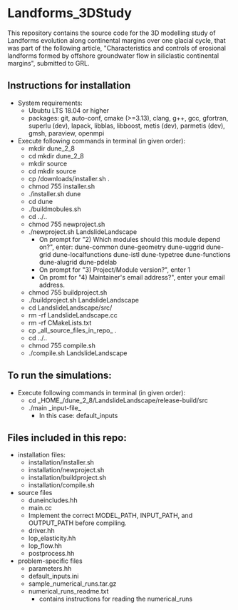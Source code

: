 # Landforms_3DStudy
This repository contains the source code for the 3D modelling study of Landforms evolution along continental margins over one glacial cycle, that was part of the following article, "Characteristics and controls of erosional landforms formed by offshore groundwater flow in siliclastic continental margins", submitted to GRL.

## Instructions for installation
* System requirements: 
  * Ububtu LTS 18.04 or higher
  * packages: git, auto-conf, cmake (>=3.13), clang, g++, gcc, gfortran, superlu (dev), lapack, libblas, libboost, metis (dev), parmetis (dev), gmsh, paraview, openmpi 
* Execute following commands in terminal (in given order):
  * mkdir dune_2_8
  * cd mkdir dune_2_8
  * mkdir source
  * cd mkdir source
  * cp /downloads/installer.sh .
  * chmod 755 installer.sh
  * ./installer.sh dune
  * cd dune
  * ./buildmobules.sh
  * cd ../..
  * chmod 755 newproject.sh
  * ./newproject.sh LandslideLandscape
    * On prompt for "2) Which modules should this module depend on?", enter: dune-common dune-geometry dune-uggrid dune-grid dune-localfunctions dune-istl dune-typetree dune-functions dune-alugrid dune-pdelab
    * On prompt for "3) Project/Module version?", enter 1
    * On promt for "4) Maintainer's email address?", enter your email address.
  * chmod 755 buildproject.sh
  * ./buildproject.sh LandslideLandscape
  * cd LandslideLandscape/src/
  * rm -rf LandslideLandscape.cc
  * rm -rf CMakeLists.txt
  * cp \_all_source_files_in_repo\_ .
  * cd ../..
  * chmod 755 compile.sh
  * ./compile.sh LandslideLandscape

## To run the simulations:
* Execute following commands in terminal (in given order):
  * cd \_HOME\_/dune_2_8/LandslideLandscape/release-build/src
  * ./main \_input-file\_  
    * In this case: default_inputs

## Files included in this repo:
* installation files:
  * installation/installer.sh
  * installation/newproject.sh
  * installation/buildproject.sh
  * installation/compile.sh
* source files 
  * duneincludes.hh
  * main.cc
   * Implement the correct MODEL_PATH, INPUT_PATH, and OUTPUT_PATH before compiling.
  * driver.hh
  * lop_elasticity.hh
  * lop_flow.hh
  * postprocess.hh
* problem-specific files
  * parameters.hh
  * default_inputs.ini
  * sample_numerical_runs.tar.gz
  * numerical_runs_readme.txt
    * contains instructions for reading the numerical_runs
